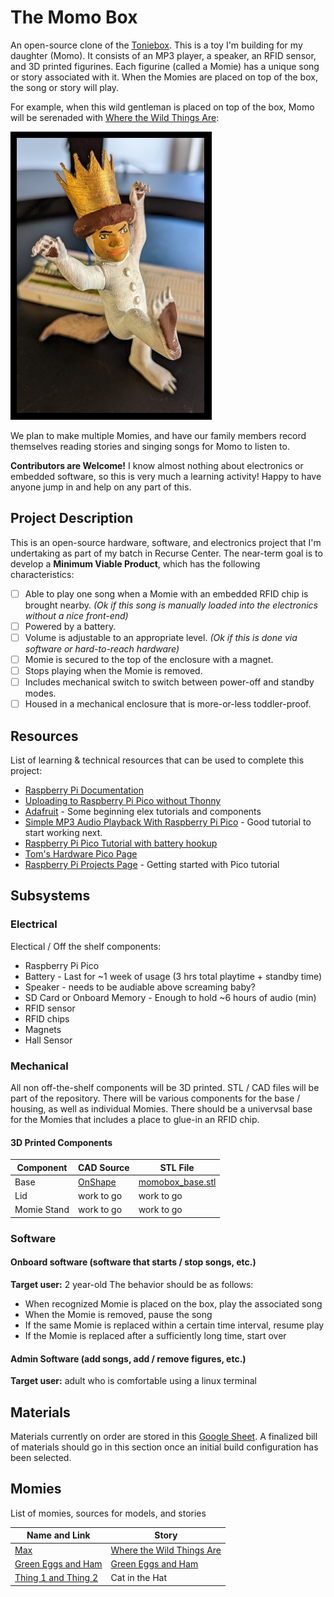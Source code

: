 # The Momo Box
An open-source clone of the [Toniebox](https://us.tonies.com/pages/toniebox). This is a toy I'm building for my daughter (Momo). It consists of an MP3 player, a speaker, an RFID sensor, and 3D printed figurines. Each figurine (called a Momie) has a unique song or story associated with it. When the Momies are placed on top of the box, the song or story will play.

For example, when this wild gentleman is placed on top of the box, Momo will be serenaded with [Where the Wild Things Are](https://www.youtube.com/watch?v=PYODJWX3M0k):

![Max, king of the wild things!](wildmax.jpg)

We plan to make multiple Momies, and have our family members record themselves reading stories and singing songs for Momo to listen to.

**Contributors are Welcome!** I know almost nothing about electronics or embedded software, so this is very much a learning activity! Happy to have anyone jump in and help on any part of this.

## Project Description
This is an open-source hardware, software, and electronics project that I'm undertaking as part of my batch in Recurse Center. The near-term goal is to develop a **Minimum Viable Product**, which has the following characteristics:

- [ ] Able to play one song when a Momie with an embedded RFID chip is brought nearby. _(Ok if this song is manually loaded into the electronics without a nice front-end)_
- [ ] Powered by a battery.
- [ ] Volume is adjustable to an appropriate level. _(Ok if this is done via software or hard-to-reach hardware)_
- [ ] Momie is secured to the top of the enclosure with a magnet.
- [ ] Stops playing when the Momie is removed.
- [ ] Includes mechanical switch to switch between power-off and standby modes.
- [ ] Housed in a mechanical enclosure that is more-or-less toddler-proof.

## Resources
List of learning & technical resources that can be used to complete this project:
- [Raspberry Pi Documentation](https://www.raspberrypi.com/documentation/computers/getting-started.html)
- [Uploading to Raspberry Pi Pico without Thonny](https://mikeesto.medium.com/uploading-to-the-raspberry-pi-pico-without-thonny-53de1a10da30)
- [Adafruit](https://learn.adafruit.com/) - Some beginning elex tutorials and components
- [Simple MP3 Audio Playback With Raspberry Pi Pico](https://embeddedcomputing.com/technology/processing/interface-io/simple-mp3-audio-playback-with-raspberry-pi-pico) - Good tutorial to start working next.
- [Raspberry Pi Pico Tutorial with battery hookup](https://www.raspberrypi.com/tutorials/raspberry-pi-pico-iron-man-arc-reactor/)
- [Tom's Hardware Pico Page](https://www.tomshardware.com/news/raspberry-pi-pico-tutorials-pinout-everything-you-need-to-know)
- [Raspberry Pi Projects Page](https://projects.raspberrypi.org/en/projects/getting-started-with-the-pico) - Getting started with Pico tutorial

## Subsystems
### Electrical
Electical / Off the shelf components:
- Raspberry Pi Pico
- Battery - Last for ~1 week of usage (3 hrs total playtime + standby time)
- Speaker - needs to be audiable above screaming baby?
- SD Card or Onboard Memory - Enough to hold ~6 hours of audio (min)
- RFID sensor
- RFID chips
- Magnets
- Hall Sensor

### Mechanical
All non off-the-shelf components will be 3D printed. STL / CAD files will be part of the repository. There will be various components for the base / housing, as well as individual Momies. There should be a univervsal base for the Momies that includes a place to glue-in an RFID chip.

#### 3D Printed Components
Component | CAD Source | STL File
--- | --- | --- 
Base | [OnShape](https://cad.onshape.com/documents/79b0dabc494fde770de26b57/w/b19bbc68ed3995e5b344c842/e/d2a39d4dcadbb5ff28daf759) | [momobox_base.stl](https://github.com/blairfrandeen/momobox/blob/master/packaging/momobox_base.stl)
Lid | work to go | work to go
Momie Stand | work to go | work to go

### Software
#### Onboard software (software that starts / stop songs, etc.)
**Target user:** 2 year-old
The behavior should be as follows:
- When recognized Momie is placed on the box, play the associated song
- When the Momie is removed, pause the song
- If the same Momie is replaced within a certain time interval, resume play
- If the Momie is replaced after a sufficiently long time, start over

#### Admin Software (add songs, add / remove figures, etc.)
**Target user:**  adult who is comfortable using a linux terminal

## Materials
Materials currently on order are stored in this [Google Sheet](https://docs.google.com/spreadsheets/d/11zDQTo5MPM0dLdLS7p9JRmXvDPAh0dKTZ6d4dLGUlPc/edit?usp=sharing). A finalized bill of materials should go in this section once an initial build configuration has been selected.

## Momies
List of momies, sources for models, and stories

Name and Link | Story
--- | ---
[Max](https://www.thingiverse.com/thing:2805554) | [Where the Wild Things Are](https://www.youtube.com/watch?v=PYODJWX3M0k)
[Green Eggs and Ham](https://www.thingiverse.com/thing:4099315) | [Green Eggs and Ham](https://www.youtube.com/watch?v=kgu_1Q3uCpk)
[Thing 1 and Thing 2](https://www.thingiverse.com/thing:2353260) | Cat in the Hat
